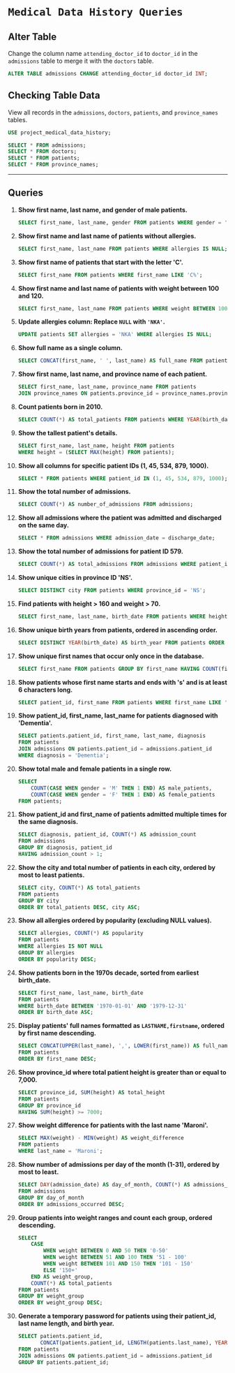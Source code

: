 # `Medical Data History Queries`

## Alter Table
Change the column name `attending_doctor_id` to `doctor_id` in the `admissions` table to merge it with the `doctors` table.

```sql
ALTER TABLE admissions CHANGE attending_doctor_id doctor_id INT;
```

## Checking Table Data
View all records in the `admissions`, `doctors`, `patients`, and `province_names` tables.

```sql
USE project_medical_data_history;

SELECT * FROM admissions;
SELECT * FROM doctors;
SELECT * FROM patients;
SELECT * FROM province_names;
```

---

## Queries

1. **Show first name, last name, and gender of male patients.**  
   ```sql
   SELECT first_name, last_name, gender FROM patients WHERE gender = 'M';
   ```

2. **Show first name and last name of patients without allergies.**  
   ```sql
   SELECT first_name, last_name FROM patients WHERE allergies IS NULL;
   ```

3. **Show first name of patients that start with the letter 'C'.**  
   ```sql
   SELECT first_name FROM patients WHERE first_name LIKE 'C%';
   ```

4. **Show first name and last name of patients with weight between 100 and 120.**  
   ```sql
   SELECT first_name, last_name FROM patients WHERE weight BETWEEN 100 AND 120;
   ```

5. **Update allergies column: Replace `NULL` with `'NKA'`.**  
   ```sql
   UPDATE patients SET allergies = 'NKA' WHERE allergies IS NULL;
   ```

6. **Show full name as a single column.**  
   ```sql
   SELECT CONCAT(first_name, ' ', last_name) AS full_name FROM patients;
   ```

7. **Show first name, last name, and province name of each patient.**  
   ```sql
   SELECT first_name, last_name, province_name FROM patients 
   JOIN province_names ON patients.province_id = province_names.province_id;
   ```

8. **Count patients born in 2010.**  
   ```sql
   SELECT COUNT(*) AS total_patients FROM patients WHERE YEAR(birth_date) = 2010;
   ```

9. **Show the tallest patient's details.**  
   ```sql
   SELECT first_name, last_name, height FROM patients 
   WHERE height = (SELECT MAX(height) FROM patients);
   ```

10. **Show all columns for specific patient IDs (1, 45, 534, 879, 1000).**  
    ```sql
    SELECT * FROM patients WHERE patient_id IN (1, 45, 534, 879, 1000);
    ```

11. **Show the total number of admissions.**  
    ```sql
    SELECT COUNT(*) AS number_of_admissions FROM admissions;
    ```

12. **Show all admissions where the patient was admitted and discharged on the same day.**  
    ```sql
    SELECT * FROM admissions WHERE admission_date = discharge_date;
    ```

13. **Show the total number of admissions for patient ID 579.**  
    ```sql
    SELECT COUNT(*) AS total_admissions FROM admissions WHERE patient_id = 579;
    ```

14. **Show unique cities in province ID 'NS'.**  
    ```sql
    SELECT DISTINCT city FROM patients WHERE province_id = 'NS';
    ```

15. **Find patients with height > 160 and weight > 70.**  
    ```sql
    SELECT first_name, last_name, birth_date FROM patients WHERE height > 160 AND weight > 70;
    ```

16. **Show unique birth years from patients, ordered in ascending order.**  
    ```sql
    SELECT DISTINCT YEAR(birth_date) AS birth_year FROM patients ORDER BY birth_year;
    ```

17. **Show unique first names that occur only once in the database.**  
    ```sql
    SELECT first_name FROM patients GROUP BY first_name HAVING COUNT(first_name) = 1;
    ```

18. **Show patients whose first name starts and ends with 's' and is at least 6 characters long.**  
    ```sql
    SELECT patient_id, first_name FROM patients WHERE first_name LIKE 's%s' AND LENGTH(first_name) = 6;
    ```

19. **Show patient_id, first_name, last_name for patients diagnosed with 'Dementia'.**  
    ```sql
    SELECT patients.patient_id, first_name, last_name, diagnosis 
    FROM patients 
    JOIN admissions ON patients.patient_id = admissions.patient_id 
    WHERE diagnosis = 'Dementia';
    ```

20. **Show total male and female patients in a single row.**  
    ```sql
    SELECT 
        COUNT(CASE WHEN gender = 'M' THEN 1 END) AS male_patients, 
        COUNT(CASE WHEN gender = 'F' THEN 1 END) AS female_patients 
    FROM patients;
    ```

21. **Show patient_id and first_name of patients admitted multiple times for the same diagnosis.**  
    ```sql
    SELECT diagnosis, patient_id, COUNT(*) AS admission_count 
    FROM admissions 
    GROUP BY diagnosis, patient_id 
    HAVING admission_count > 1;
    ```

22. **Show the city and total number of patients in each city, ordered by most to least patients.**  
    ```sql
    SELECT city, COUNT(*) AS total_patients 
    FROM patients 
    GROUP BY city 
    ORDER BY total_patients DESC, city ASC;
    ```

23. **Show all allergies ordered by popularity (excluding NULL values).**  
    ```sql
    SELECT allergies, COUNT(*) AS popularity 
    FROM patients 
    WHERE allergies IS NOT NULL 
    GROUP BY allergies 
    ORDER BY popularity DESC;
    ```

24. **Show patients born in the 1970s decade, sorted from earliest birth_date.**  
    ```sql
    SELECT first_name, last_name, birth_date 
    FROM patients 
    WHERE birth_date BETWEEN '1970-01-01' AND '1979-12-31' 
    ORDER BY birth_date ASC;
    ```

25. **Display patients' full names formatted as `LASTNAME,firstname`, ordered by first name descending.**  
    ```sql
    SELECT CONCAT(UPPER(last_name), ',', LOWER(first_name)) AS full_name 
    FROM patients 
    ORDER BY first_name DESC;
    ```

26. **Show province_id where total patient height is greater than or equal to 7,000.**  
    ```sql
    SELECT province_id, SUM(height) AS total_height 
    FROM patients 
    GROUP BY province_id 
    HAVING SUM(height) >= 7000;
    ```

27. **Show weight difference for patients with the last name 'Maroni'.**  
    ```sql
    SELECT MAX(weight) - MIN(weight) AS weight_difference 
    FROM patients 
    WHERE last_name = 'Maroni';
    ```

28. **Show number of admissions per day of the month (1-31), ordered by most to least.**  
    ```sql
    SELECT DAY(admission_date) AS day_of_month, COUNT(*) AS admissions_occurred 
    FROM admissions 
    GROUP BY day_of_month 
    ORDER BY admissions_occurred DESC;
    ```

29. **Group patients into weight ranges and count each group, ordered descending.**  
    ```sql
    SELECT 
        CASE 
            WHEN weight BETWEEN 0 AND 50 THEN '0-50'
            WHEN weight BETWEEN 51 AND 100 THEN '51 - 100'
            WHEN weight BETWEEN 101 AND 150 THEN '101 - 150'
            ELSE '150+' 
        END AS weight_group, 
        COUNT(*) AS total_patients 
    FROM patients 
    GROUP BY weight_group 
    ORDER BY weight_group DESC;
    ```

30. **Generate a temporary password for patients using their patient_id, last name length, and birth year.**  
    ```sql
    SELECT patients.patient_id, 
           CONCAT(patients.patient_id, LENGTH(patients.last_name), YEAR(birth_date)) AS temp_password 
    FROM patients 
    JOIN admissions ON patients.patient_id = admissions.patient_id 
    GROUP BY patients.patient_id;
    ```
